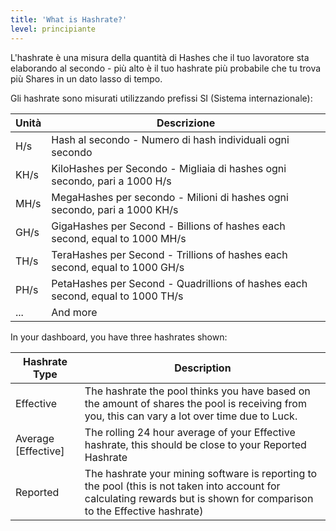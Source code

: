 ```yaml
---
title: 'What is Hashrate?'
level: principiante
---
```


L'hashrate è una misura della quantità di Hashes che il tuo lavoratore sta elaborando al secondo - più alto è il tuo hashrate più probabile che tu trova più Shares in un dato lasso di tempo.

Gli hashrate sono misurati utilizzando prefissi SI (Sistema internazionale):

| Unità | Descrizione                                                                    |
| ----- | ------------------------------------------------------------------------------ |
| H/s   | Hash al secondo - Numero di hash individuali ogni secondo                      |
| KH/s  | KiloHashes per Secondo - Migliaia di hashes ogni secondo, pari a 1000 H/s      |
| MH/s  | MegaHashes per secondo - Milioni di hashes ogni secondo, pari a 1000 KH/s      |
| GH/s  | GigaHashes per Second - Billions of hashes each second, equal to 1000 MH/s     |
| TH/s  | TeraHashes per Second - Trillions of hashes each second, equal to 1000 GH/s    |
| PH/s  | PetaHashes per Second - Quadrillions of hashes each second, equal to 1000 TH/s |
| ...   | And more                                                                       |

In your dashboard, you have three hashrates shown:

| Hashrate Type         | Description                                                                                                                                                               |
| --------------------- | ------------------------------------------------------------------------------------------------------------------------------------------------------------------------- |
| Effective             | The hashrate the pool thinks you have based on the amount of shares the pool is receiving from you, this can vary a lot over time due to Luck.                            |
| Average \[Effective\] | The rolling 24 hour average of your Effective hashrate, this should be close to your Reported Hashrate                                                                    |
| Reported              | The hashrate your mining software is reporting to the pool (this is not taken into account for calculating rewards but is shown for comparison to the Effective hashrate) |
